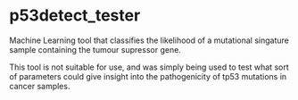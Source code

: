 # p53detect_tester

Machine Learning tool that classifies the likelihood of a mutational singature sample containing the tumour supressor gene.

This tool is not suitable for use, and was simply being used to test what sort of parameters could give insight into the pathogenicity of tp53 mutations in cancer samples.
